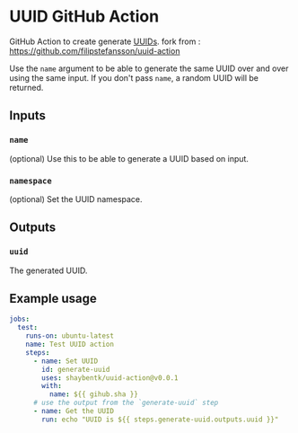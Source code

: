 # UUID GitHub Action

GitHub Action to create generate [UUIDs](https://en.wikipedia.org/wiki/Universally_unique_identifier).
fork from : https://github.com/filipstefansson/uuid-action

Use the `name` argument to be able to generate the same UUID over and over using the same input. If you don't pass `name`, a random UUID will be returned.

## Inputs

### `name`

(optional) Use this to be able to generate a UUID based on input.

### `namespace`

(optional) Set the UUID namespace.

## Outputs

### `uuid`

The generated UUID.

## Example usage

```yaml
jobs:
  test:
    runs-on: ubuntu-latest
    name: Test UUID action
    steps:
      - name: Set UUID
        id: generate-uuid
        uses: shaybentk/uuid-action@v0.0.1
        with:
          name: ${{ gihub.sha }}
      # use the output from the `generate-uuid` step
      - name: Get the UUID
        run: echo "UUID is ${{ steps.generate-uuid.outputs.uuid }}"
```

